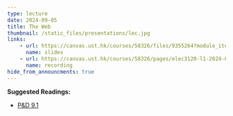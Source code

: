 ```yaml
---
type: lecture
date: 2024-09-05
title: The Web
thumbnail: /static_files/presentations/lec.jpg
links: 
    - url: https://canvas.ust.hk/courses/58326/files/9355264?module_item_id=1421371
      name: slides
    - url: https://canvas.ust.hk/courses/58326/pages/elec3120-l1-2024-09-05-15-00
      name: recording
hide_from_announcments: true
---
```

**Suggested Readings:**
- [P&D 9.1](https://book.systemsapproach.org/applications/traditional.html)
